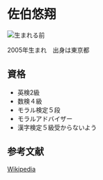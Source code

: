 # 佐伯悠翔
![生まれる前](https://livedoor.blogimg.jp/sha01683/imgs/0/1/01298e93.jpg)

2005年生まれ　出身は東京都
## 資格
- 英検2級
- 数検４級
- モラル検定５段
- モラルアドバイザー
- 漢字検定５級受からないよう

## 参考文献
[Wikipedia](https://ja.wikipedia.org/wiki/%E3%82%B8%E3%83%A7%E3%83%BC%E3%82%B8%E3%83%BB%E3%83%AF%E3%82%B7%E3%83%B3%E3%83%88%E3%83%B3)

